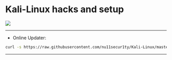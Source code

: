# Kali-Linux hacks and setup
![](https://github.com/nu11secur1ty/Kali-Linux/blob/master/wall/pp%2C550x550.u5.jpg)

-------------------------------------------------------------------------------------------

- Online Updater:
```bash
curl -s https://raw.githubusercontent.com/nu11secur1ty/Kali-Linux/master/updater/up.py | python
```
--------------------------------------------------------------------------------------------
